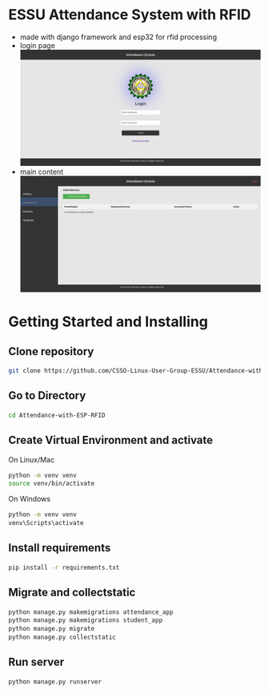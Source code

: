 # ESSU Attendance System with RFID
* made with django framework and esp32 for rfid processing
* login page
![alt text](https://github.com/CSSO-Linux-User-Group-ESSU/Attendance-with-ESP-RFID/blob/main/login_page.png?raw=true)
* main content
![alt text](https://github.com/CSSO-Linux-User-Group-ESSU/Attendance-with-ESP-RFID/blob/main/dashboard_page.png?raw=true)

# Getting Started and Installing
## Clone repository

```bash
git clone https://github.com/CSSO-Linux-User-Group-ESSU/Attendance-with-ESP-RFID.git
```
## Go to Directory

```bash
cd Attendance-with-ESP-RFID
```
## Create Virtual Environment and activate

On Linux/Mac
```bash
python -m venv venv
source venv/bin/activate
```
On Windows
```bash
python -m venv venv
venv\Scripts\activate
```
## Install requirements

```bash
pip install -r requirements.txt
```
## Migrate and collectstatic

```bash
python manage.py makemigrations attendance_app
python manage.py makemigrations student_app
python manage.py migrate
python manage.py collectstatic
```

## Run server

```bash
python manage.py runserver
```
